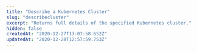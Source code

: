 ```yaml
---
title: "Describe a Kubernetes Cluster"
slug: "describecluster"
excerpt: "Returns full details of the specified Kubernetes cluster."
hidden: false
createdAt: "2020-12-27T13:07:58.652Z"
updatedAt: "2020-12-28T12:57:59.753Z"
---
```


